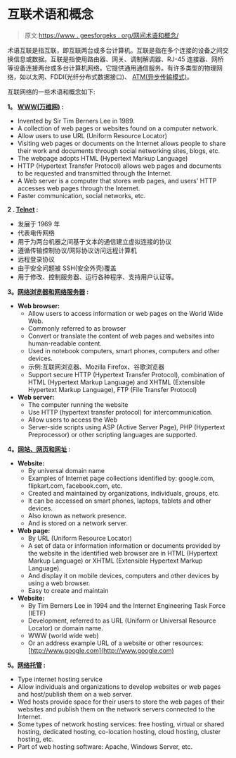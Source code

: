 # 互联术语和概念

> 原文:[https://www . geesforgeks . org/网间术语和概念/](https://www.geeksforgeeks.org/internetworking-terms-and-concepts/)

术语互联是指互联，即互联两台或多台计算机。互联是指在多个连接的设备之间交换信息或数据。互联是指使用路由器、网关、调制解调器、RJ-45 连接器、网桥等设备连接两台或多台计算机网络。它提供通用通信服务。有许多类型的物理网络，如以太网、FDDI(光纤分布式数据接口)、 [ATM(异步传输模式)](https://www.geeksforgeeks.org/asynchronous-transfer-mode-atm-in-computer-network/)。

互联网络的一些术语和概念如下:

**1。 [WWW(万维网)](https://www.geeksforgeeks.org/world-wide-web-www/) :**

*   Invented by Sir Tim Berners Lee in 1989.
*   A collection of web pages or websites found on a computer network.
*   Allow users to use URL (Uniform Resource Locator)
*   Visiting web pages or documents on the Internet allows people to share their work and documents through social networking sites, blogs, etc.
*   The webpage adopts HTML (Hypertext Markup Language)
*   HTTP (Hypertext Transfer Protocol) allows web pages and documents to be requested and transmitted through the Internet.
*   A Web server is a computer that stores web pages, and users' HTTP accesses web pages through the Internet.
*   Faster communication, social networks, etc.

**2 . [Telnet](https://www.geeksforgeeks.org/difference-ssh-telnet/) :**

*   发展于 1969 年
*   代表电传网络
*   用于为两台机器之间基于文本的通信建立虚拟连接的协议
*   遵循传输控制协议/网际协议访问远程计算机
*   远程登录协议
*   由于安全问题被 SSH(安全外壳)覆盖
*   用于修改、控制服务器、运行各种程序、支持用户认证等。

**3。[网络浏览器和网络服务器](https://www.geeksforgeeks.org/difference-between-web-browser-and-web-server/) :**

*   **Web browser:**
    *   Allow users to access information or web pages on the World Wide Web.
    *   Commonly referred to as browser
    *   Convert or translate the content of web pages and websites into human-readable content.
    *   Used in notebook computers, smart phones, computers and other devices.
    *   示例:互联网浏览器、Mozilla Firefox、谷歌浏览器
    *   Support secure HTTP (Hypertext Transfer Protocol), combination of HTML (Hypertext Markup Language) and XHTML (Extensible Hypertext Markup Language), FTP (File Transfer Protocol)
*   **Web server:**
    *   The computer running the website
    *   Use HTTP (hypertext transfer protocol) for intercommunication.
    *   Allow users to access the Web
    *   Server-side scripts using ASP (Active Server Page), PHP (Hypertext Preprocessor) or other scripting languages are supported.

**4。[网站、网页和网址](https://www.geeksforgeeks.org/difference-website-web-portal/) :**

*   **Website:**
    *   By universal domain name
    *   Examples of Internet page collections identified by: google.com, flipkart.com, facebook.com, etc.
    *   Created and maintained by organizations, individuals, groups, etc.
    *   It can be accessed on smart phones, laptops, tablets and other devices.
    *   Also known as network presence.
    *   And is stored on a network server.
*   **Web page:**
    *   By URL (Uniform Resource Locator)
    *   A set of data or information information or documents provided by the website in the identified web browser are in HTML (Hypertext Markup Language) or XHTML (Extensible Hypertext Markup Language).
    *   And display it on mobile devices, computers and other devices by using a web browser.
    *   Easy to create and maintain
*   **Website:**
    *   By Tim Berners Lee in 1994 and the Internet Engineering Task Force (IETF)
    *   Development, referred to as URL (Uniform or Universal Resource Locator) or domain name.
    *   WWW (world wide web)
    *   Or an address example URL of a website or other resources: [http://www.google.com](http://www.google.com)

**5。[网络托管](https://www.geeksforgeeks.org/types-of-web-hosting/) :**

*   Type internet hosting service
*   Allow individuals and organizations to develop websites or web pages and host/publish them on a web server.
*   Wed hosts provide space for their users to store the web pages of their websites and publish them on the network servers connected to the Internet.
*   Some types of network hosting services: free hosting, virtual or shared hosting, dedicated hosting, co-location hosting, cloud hosting, cluster hosting, etc.
*   Part of web hosting software: Apache, Windows Server, etc.